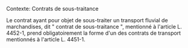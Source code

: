Contexte: Contrats de sous-traitance

Le contrat ayant pour objet de sous-traiter un transport fluvial de marchandises, dit " contrat de sous-traitance ", mentionné à l'article L. 4452-1, prend obligatoirement la forme d'un des contrats de transport mentionnés à l'article L. 4451-1.